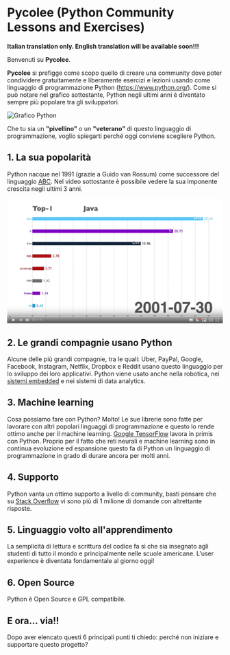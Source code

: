 # Pycolee (Python Community Lessons and Exercises)

**Italian translation only. English translation will be available soon!!!**

Benvenuti su **Pycolee**.

**Pycolee** si prefigge come scopo quello di creare una community dove poter condividere gratuitamente e liberamente esercizi e lezioni usando come linguaggio di programmazione Python (https://www.python.org/). Come si può notare nel grafico sottostante, Python negli ultimi anni è diventato sempre più popolare tra gli sviluppatori.

![Grafico Python](https://static.makeuseof.com/wp-content/uploads/2018/09/StackOverflow_Language_Popularity_Projections_670.png)

Che tu sia un **"pivellino"** o un **"veterano"** di questo linguaggio di programmazione, voglio spiegarti perché oggi conviene scegliere Python.

## 1. La sua popolarità
Python nacque nel 1991 (grazie a Guido van Rossum) come successore del linguaggio [ABC](https://en.wikipedia.org/wiki/ABC_(programming_language)). Nel video sottostante è possibile vedere la sua imponente crescita negli ultimi 3 anni.

[![TIOBE Programming Language Index History (2001 - 2018)](images/tiobe.png)](https://youtu.be/ZkP4sv3H6g8 "title")

## 2. Le grandi compagnie usano Python
Alcune delle più grandi compagnie, tra le quali: Uber, PayPal, Google, Facebook, Instagram, Netflix, Dropbox e Reddit usano questo linguaggio per lo sviluppo dei loro applicativi. Python viene usato anche nella robotica, nei [sistemi embedded](https://en.wikipedia.org/wiki/Embedded_system) e nei sistemi di data analytics.

## 3. Machine learning
Cosa possiamo fare con Python? Molto! Le sue librerie sono fatte per lavorare con altri popolari linguaggi di programmazione e questo lo rende ottimo anche per il machine learning. [Google TensorFlow](https://www.tensorflow.org/) lavora in primis con Python. Proprio per il fatto che reti neurali e machine learning sono in continua evoluzione ed espansione questo fa di Python un linguaggio di programmazione in grado di durare ancora per molti anni.

## 4. Supporto
Python vanta un ottimo supporto a livello di community, basti pensare che su [Stack Overflow](https://stackoverflow.com/questions/tagged/python) vi sono più di 1 milione di domande con altrettante risposte.

## 5. Linguaggio volto all'apprendimento
La semplicità  di lettura e scrittura del codice fa sì che sia insegnato agli studenti di tutto il mondo e principalmente nelle scuole americane. L'user experience è diventata fondamentale al giorno oggi!

## 6. Open Source
Python è  Open Source e GPL compatibile.

## E ora... via!!
Dopo aver elencato questi 6 principali punti ti chiedo: perché non iniziare e supportare questo progetto?
